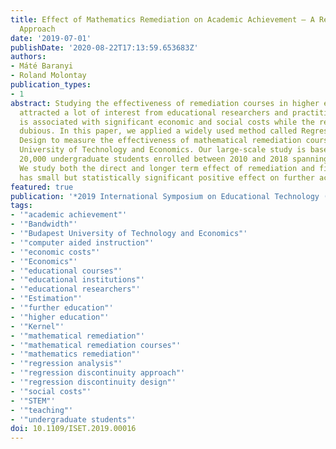```yaml
---
title: Effect of Mathematics Remediation on Academic Achievement – A Regression Discontinuity
  Approach
date: '2019-07-01'
publishDate: '2020-08-22T17:13:59.653683Z'
authors:
- Máté Baranyi
- Roland Molontay
publication_types:
- 1
abstract: Studying the effectiveness of remediation courses in higher education has
  attracted a lot of interest from educational researchers and practitioners. Remediation
  is associated with significant economic and social costs while the results are usually
  dubious. In this paper, we applied a widely used method called Regression Discontinuity
  Design to measure the effectiveness of mathematical remediation courses of the Budapest
  University of Technology and Economics. Our large-scale study is based on data of
  20,000 undergraduate students enrolled between 2010 and 2018 spanning 16 semesters.
  We study both the direct and longer term effect of remediation and find that it
  has small but statistically significant positive effect on further academic achievement.
featured: true
publication: '*2019 International Symposium on Educational Technology (ISET)*'
tags:
- '"academic achievement"'
- '"Bandwidth"'
- '"Budapest University of Technology and Economics"'
- '"computer aided instruction"'
- '"economic costs"'
- '"Economics"'
- '"educational courses"'
- '"educational institutions"'
- '"educational researchers"'
- '"Estimation"'
- '"further education"'
- '"higher education"'
- '"Kernel"'
- '"mathematical remediation"'
- '"mathematical remediation courses"'
- '"mathematics remediation"'
- '"regression analysis"'
- '"regression discontinuity approach"'
- '"regression discontinuity design"'
- '"social costs"'
- '"STEM"'
- '"teaching"'
- '"undergraduate students"'
doi: 10.1109/ISET.2019.00016
---
```


